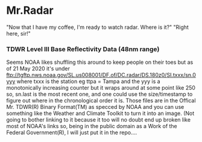 # Mr.Radar
"Now that I have my coffee, I'm ready to watch radar. Where is it?" "Right here, sir!"

### TDWR Level III Base Reflectivity Data (48nm range)
Seems NOAA likes shuffling this around to keep people on their toes but as of 21 May 2020 it's under
ftp://tgftp.nws.noaa.gov/SL.us008001/DF.of/DC.radar/DS.180z0/SI.txxx/sn.0yyy
where txxx is the station eg ttpa = Tampa and the yyy is a monotonically increasing counter but it wraps around
at some point like 250 so, sn.last is the most recent one, and one could use the size/timestamp to figure out where
in the chronological order it is. Those files are in the Offical Mr. TDWR(R) Binary Format(TM) as specced by NOAA
and you can use something like the Weather and Climate Toolkit to turn it into an image. (Not going to bother linking
to it because it too will no doubt end up broken like most of NOAA's links so, being in the public domain as a Work
of the Federal Government(R), I will just put it in the repo....
